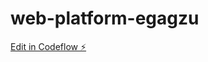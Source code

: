 # web-platform-egagzu

[Edit in Codeflow ⚡️](https://stackblitz.com/~/github.com/ajithkumarramasamy/web-platform-egagzu)